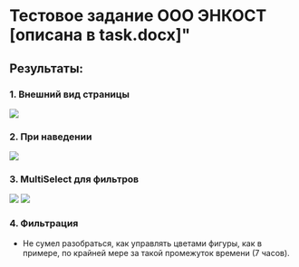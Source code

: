 # Тестовое задание ООО ЭНКОСТ [описана в task.docx]"
## Результаты:
### 1. Внешний вид страницы
<img src="https://i.imgur.com/Z5464H8.png">

### 2. При наведении
<img src="https://i.imgur.com/uwOHfLE.png">

### 3. MultiSelect для фильтров
<img src="https://i.imgur.com/vo7oVbN.png">
<img src="https://i.imgur.com/owXOYtP.png">

### 4. Фильтрация
* Не сумел разобраться, как управлять цветами фигуры, как в примере, по крайней мере за такой промежуток времени (7 часов).